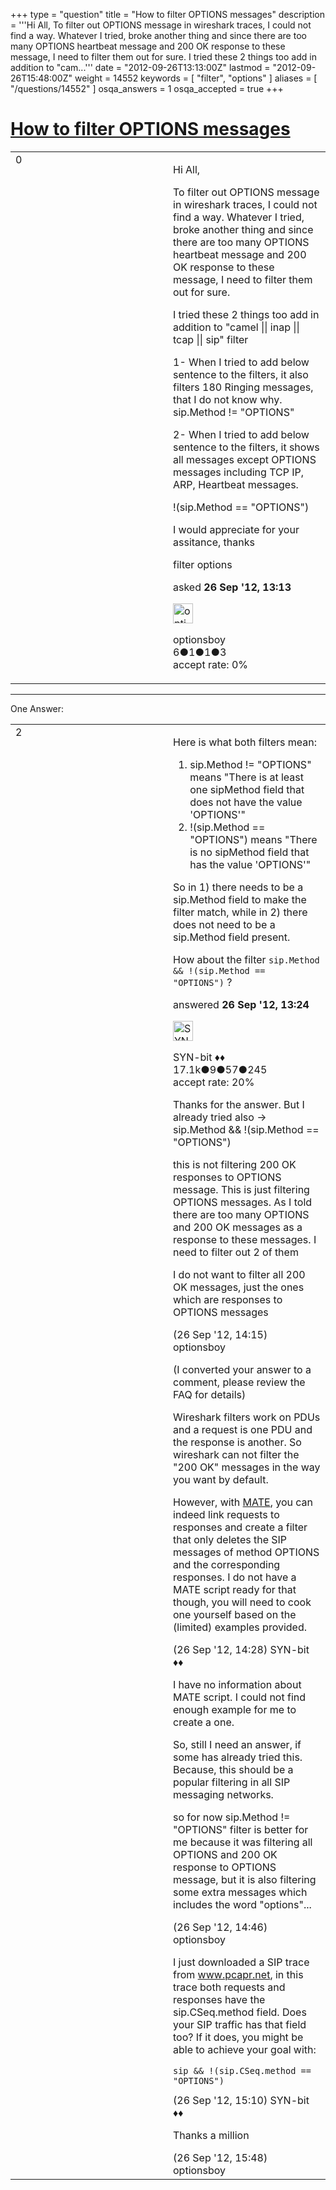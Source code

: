 +++
type = "question"
title = "How to filter OPTIONS messages"
description = '''Hi All, To filter out OPTIONS message in wireshark traces, I could not find a way. Whatever I tried, broke another thing and since there are too many OPTIONS heartbeat message and 200 OK response to these message, I need to filter them out for sure. I tried these 2 things too add in addition to &quot;cam...'''
date = "2012-09-26T13:13:00Z"
lastmod = "2012-09-26T15:48:00Z"
weight = 14552
keywords = [ "filter", "options" ]
aliases = [ "/questions/14552" ]
osqa_answers = 1
osqa_accepted = true
+++

<div class="headNormal">

# [How to filter OPTIONS messages](/questions/14552/how-to-filter-options-messages)

</div>

<div id="main-body">

<div id="askform">

<table id="question-table" style="width:100%;"><colgroup><col style="width: 50%" /><col style="width: 50%" /></colgroup><tbody><tr class="odd"><td style="width: 30px; vertical-align: top"><div class="vote-buttons"><span id="post-14552-upvote" class="ajax-command post-vote up" rel="nofollow" title="I like this post (click again to cancel)"> </span><div id="post-14552-score" class="post-score" title="current number of votes">0</div><span id="post-14552-downvote" class="ajax-command post-vote down" rel="nofollow" title="I dont like this post (click again to cancel)"> </span> <span id="favorite-mark" class="ajax-command favorite-mark" rel="nofollow" title="mark/unmark this question as favorite (click again to cancel)"> </span><div id="favorite-count" class="favorite-count"></div></div></td><td><div id="item-right"><div class="question-body"><p>Hi All,</p><p>To filter out OPTIONS message in wireshark traces, I could not find a way. Whatever I tried, broke another thing and since there are too many OPTIONS heartbeat message and 200 OK response to these message, I need to filter them out for sure.</p><p>I tried these 2 things too add in addition to "camel || inap || tcap || sip" filter</p><p>1- When I tried to add below sentence to the filters, it also filters 180 Ringing messages, that I do not know why. sip.Method != "OPTIONS"</p><p>2- When I tried to add below sentence to the filters, it shows all messages except OPTIONS messages including TCP IP, ARP, Heartbeat messages.</p><p>!(sip.Method == "OPTIONS")</p><p>I would appreciate for your assitance, thanks</p></div><div id="question-tags" class="tags-container tags"><span class="post-tag tag-link-filter" rel="tag" title="see questions tagged &#39;filter&#39;">filter</span> <span class="post-tag tag-link-options" rel="tag" title="see questions tagged &#39;options&#39;">options</span></div><div id="question-controls" class="post-controls"></div><div class="post-update-info-container"><div class="post-update-info post-update-info-user"><p>asked <strong>26 Sep '12, 13:13</strong></p><img src="https://secure.gravatar.com/avatar/8a89adee5542993469b705f8b02eb58f?s=32&amp;d=identicon&amp;r=g" class="gravatar" width="32" height="32" alt="optionsboy&#39;s gravatar image" /><p><span>optionsboy</span><br />
<span class="score" title="6 reputation points">6</span><span title="1 badges"><span class="badge1">●</span><span class="badgecount">1</span></span><span title="1 badges"><span class="silver">●</span><span class="badgecount">1</span></span><span title="3 badges"><span class="bronze">●</span><span class="badgecount">3</span></span><br />
<span class="accept_rate" title="Rate of the user&#39;s accepted answers">accept rate:</span> <span title="optionsboy has no accepted answers">0%</span></p></div></div><div id="comments-container-14552" class="comments-container"></div><div id="comment-tools-14552" class="comment-tools"></div><div class="clear"></div><div id="comment-14552-form-container" class="comment-form-container"></div><div class="clear"></div></div></td></tr></tbody></table>

------------------------------------------------------------------------

<div class="tabBar">

<span id="sort-top"></span>

<div class="headQuestions">

One Answer:

</div>

</div>

<span id="14553"></span>

<div id="answer-container-14553" class="answer accepted-answer">

<table style="width:100%;"><colgroup><col style="width: 50%" /><col style="width: 50%" /></colgroup><tbody><tr class="odd"><td style="width: 30px; vertical-align: top"><div class="vote-buttons"><span id="post-14553-upvote" class="ajax-command post-vote up" rel="nofollow" title="I like this post (click again to cancel)"> </span><div id="post-14553-score" class="post-score" title="current number of votes">2</div><span id="post-14553-downvote" class="ajax-command post-vote down" rel="nofollow" title="I dont like this post (click again to cancel)"> </span> <span class="accept-answer on" rel="nofollow" title="optionsboy has selected this answer as the correct answer"> </span></div></td><td><div class="item-right"><div class="answer-body"><p>Here is what both filters mean:</p><ol><li>sip.Method != "OPTIONS" means "There is at least one sipMethod field that does not have the value 'OPTIONS'"</li><li>!(sip.Method == "OPTIONS") means "There is no sipMethod field that has the value 'OPTIONS'"</li></ol><p>So in 1) there needs to be a sip.Method field to make the filter match, while in 2) there does not need to be a sip.Method field present.</p><p>How about the filter <code>sip.Method &amp;&amp; !(sip.Method == "OPTIONS")</code> ?</p></div><div class="answer-controls post-controls"></div><div class="post-update-info-container"><div class="post-update-info post-update-info-user"><p>answered <strong>26 Sep '12, 13:24</strong></p><img src="https://secure.gravatar.com/avatar/7901a94d8fdd1f9f47cda9a32fcfa177?s=32&amp;d=identicon&amp;r=g" class="gravatar" width="32" height="32" alt="SYN-bit&#39;s gravatar image" /><p><span>SYN-bit ♦♦</span><br />
<span class="score" title="17094 reputation points"><span>17.1k</span></span><span title="9 badges"><span class="badge1">●</span><span class="badgecount">9</span></span><span title="57 badges"><span class="silver">●</span><span class="badgecount">57</span></span><span title="245 badges"><span class="bronze">●</span><span class="badgecount">245</span></span><br />
<span class="accept_rate" title="Rate of the user&#39;s accepted answers">accept rate:</span> <span title="SYN-bit has 174 accepted answers">20%</span></p></div></div><div id="comments-container-14553" class="comments-container"><span id="14554"></span><div id="comment-14554" class="comment"><div id="post-14554-score" class="comment-score"></div><div class="comment-text"><p>Thanks for the answer. But I already tried also -&gt; sip.Method &amp;&amp; !(sip.Method == "OPTIONS")</p><p>this is not filtering 200 OK responses to OPTIONS message. This is just filtering OPTIONS messages. As I told there are too many OPTIONS and 200 OK messages as a response to these messages. I need to filter out 2 of them</p><p>I do not want to filter all 200 OK messages, just the ones which are responses to OPTIONS messages</p></div><div id="comment-14554-info" class="comment-info"><span class="comment-age">(26 Sep '12, 14:15)</span> <span class="comment-user userinfo">optionsboy</span></div></div><span id="14555"></span><div id="comment-14555" class="comment"><div id="post-14555-score" class="comment-score"></div><div class="comment-text"><p>(I converted your answer to a comment, please review the FAQ for details)</p><p>Wireshark filters work on PDUs and a request is one PDU and the response is another. So wireshark can not filter the "200 OK" messages in the way you want by default.</p><p>However, with <a href="http://wiki.wireshark.org/Mate">MATE</a>, you can indeed link requests to responses and create a filter that only deletes the SIP messages of method OPTIONS and the corresponding responses. I do not have a MATE script ready for that though, you will need to cook one yourself based on the (limited) examples provided.</p></div><div id="comment-14555-info" class="comment-info"><span class="comment-age">(26 Sep '12, 14:28)</span> <span class="comment-user userinfo">SYN-bit ♦♦</span></div></div><span id="14558"></span><div id="comment-14558" class="comment"><div id="post-14558-score" class="comment-score"></div><div class="comment-text"><p>I have no information about MATE script. I could not find enough example for me to create a one.</p><p>So, still I need an answer, if some has already tried this. Because, this should be a popular filtering in all SIP messaging networks.</p><p>so for now sip.Method != "OPTIONS" filter is better for me because it was filtering all OPTIONS and 200 OK response to OPTIONS message, but it is also filtering some extra messages which includes the word "options"...</p></div><div id="comment-14558-info" class="comment-info"><span class="comment-age">(26 Sep '12, 14:46)</span> <span class="comment-user userinfo">optionsboy</span></div></div><span id="14559"></span><div id="comment-14559" class="comment"><div id="post-14559-score" class="comment-score"></div><div class="comment-text"><p>I just downloaded a SIP trace from <a href="http://www.pcapr.net">www.pcapr.net</a>, in this trace both requests and responses have the sip.CSeq.method field. Does your SIP traffic has that field too? If it does, you might be able to achieve your goal with:</p><pre><code>sip &amp;&amp; !(sip.CSeq.method == &quot;OPTIONS&quot;)</code></pre></div><div id="comment-14559-info" class="comment-info"><span class="comment-age">(26 Sep '12, 15:10)</span> <span class="comment-user userinfo">SYN-bit ♦♦</span></div></div><span id="14563"></span><div id="comment-14563" class="comment"><div id="post-14563-score" class="comment-score"></div><div class="comment-text"><p>Thanks a million</p></div><div id="comment-14563-info" class="comment-info"><span class="comment-age">(26 Sep '12, 15:48)</span> <span class="comment-user userinfo">optionsboy</span></div></div></div><div id="comment-tools-14553" class="comment-tools"></div><div class="clear"></div><div id="comment-14553-form-container" class="comment-form-container"></div><div class="clear"></div></div></td></tr></tbody></table>

</div>

<div class="paginator-container-left">

</div>

</div>

</div>

